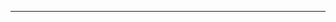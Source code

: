 <!--
CO_OP_TRANSLATOR_METADATA:
{
  "original_hash": "b12098603dc3061d3cdac77ecce93658",
  "translation_date": "2025-08-28T18:33:00+00:00",
  "source_file": "03-CoreGenerativeAITechniques/README.md",
  "language_code": "lt"
}
-->


---


